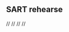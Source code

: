 

## SART rehearse


//      <!--  <div class="bgimg">-->
//      <!--    <h1> This is mainPage!</h1>-->
//      <!--    <h3> Room #: <%-data.room%></h3> -->
//      <!--    <h3> User ID: <%-data.user%></h3> -->